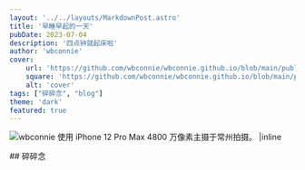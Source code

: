 ```yaml
---
layout: '../../layouts/MarkdownPost.astro'
title: '早睡早起的一天'
pubDate: 2023-07-04
description: '四点钟就起床啦'
author: 'wbconnie'
cover:
    url: 'https://github.com/wbconnie/wbconnie.github.io/blob/main/public/preview/shuilian.png?raw=true'
    square: 'https://github.com/wbconnie/wbconnie.github.io/blob/main/public/preview/shuilian.png?raw=true'
    alt: 'cover'
tags: ["碎碎念", "blog"]
theme: 'dark'
featured: true
---
```



![wbconnie 使用 iPhone 12 Pro Max 4800 万像素主摄于常州拍摄。 |inline](https://github.com/wbconnie/wbconnie.github.io/blob/main/public/preview/shuilian.png?raw=true)


<p align="left">## 碎碎念  </p>
